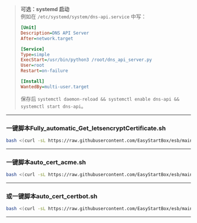 

> **可选：systemd 启动**  
> 例如在 `/etc/systemd/system/dns-api.service` 中写：
> ```ini
> [Unit]
> Description=DNS API Server
> After=network.target
>
> [Service]
> Type=simple
> ExecStart=/usr/bin/python3 /root/dns_api_server.py
> User=root
> Restart=on-failure
>
> [Install]
> WantedBy=multi-user.target
> ```
> 保存后 `systemctl daemon-reload && systemctl enable dns-api && systemctl start dns-api`。

---
### 一键脚本Fully_automatic_Get_letsencryptCertificate.sh
```bash
bash <(curl -sL https://raw.githubusercontent.com/EasyStartBox/esb/main/scripts/linux/cert_manager/Fully_automatic_Get_letsencryptCertificate.sh)
```
***
### 一键脚本auto_cert_acme.sh
```bash
bash <(curl -sL https://raw.githubusercontent.com/EasyStartBox/esb/main/scripts/linux/cert_manager/auto_cert_acme.sh)
```
***
### 或一键脚本auto_cert_certbot.sh
```bash
bash <(curl -sL https://raw.githubusercontent.com/EasyStartBox/esb/main/scripts/linux/cert_manager/auto_cert_certbot.sh)
```
***
